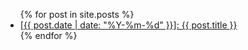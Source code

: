 <ul>
{% for post in site.posts %}
  <li>
    <a href="{{ post.url }}">[{{ post.date | date: "%Y-%m-%d" }}]: {{ post.title }}</a>
  </li>
{% endfor %}
</ul>
